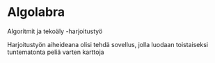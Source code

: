 # Algolabra
Algoritmit ja tekoäly -harjoitustyö

Harjoitustyön aiheideana olisi tehdä sovellus, jolla luodaan toistaiseksi tuntematonta peliä varten karttoja
